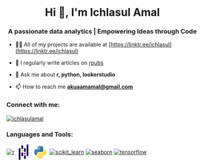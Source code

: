 <h1 align="center">Hi 👋, I'm Ichlasul Amal</h1>
<h3 align="center">A passionate data analytics | Empowering Ideas through Code</h3>

- 👨‍💻 All of my projects are available at [https://linktr.ee/ichlasul](https://linktr.ee/ichlasul)

- 📝 I regularly write articles on [rpubs](https://rpubs.com/ichlasulamal12)

- 💬 Ask me about **r, python, lookerstudio**

- 📫 How to reach me **akuaamamal@gmail.com**

<h3 align="left">Connect with me:</h3>
<p align="left">
<a href="https://linkedin.com/in/ichlasulamal" target="blank"><img align="center" src="https://raw.githubusercontent.com/rahuldkjain/github-profile-readme-generator/master/src/images/icons/Social/linked-in-alt.svg" alt="ichlasulamal" height="30" width="40" /></a>
</p>

<h3 align="left">Languages and Tools:</h3>
<p align="left">
<a href="https://www.r-project.org/" target="blank"><img align="center" src="https://icon-icons.com/icons2/1381/PNG/512/rstudio_94807.png" alt="r" height="40" width="40"/></a>
<a href="https://pandas.pydata.org/" target="blank"><img align="center" src="https://raw.githubusercontent.com/devicons/devicon/2ae2a900d2f041da66e950e4d48052658d850630/icons/pandas/pandas-original.svg" alt="pandas" height="40" width="40"/></a>
<a href="https://www.python.org" target="blank"><img align="center" src="https://raw.githubusercontent.com/devicons/devicon/master/icons/python/python-original.svg" alt="python" height="40" width="40"/></a>
<a href="https://scikit-learn.org/" target="blank"><img align="center" src="https://upload.wikimedia.org/wikipedia/commons/0/05/Scikit_learn_logo_small.svg" alt="scikit_learn" height="40" width="40"/></a>
<a href="https://seaborn.pydata.org/" target="blank"><img align="center" src="https://seaborn.pydata.org/_images/logo-mark-lightbg.svg" alt="seaborn" height="40" width="40"/></a>
<a href="https://www.tensorflow.org" target="blank"><img align="center" src="https://www.vectorlogo.zone/logos/tensorflow/tensorflow-icon.svg" alt="tensorflow" height="40" width="40"/></a>
</p>
